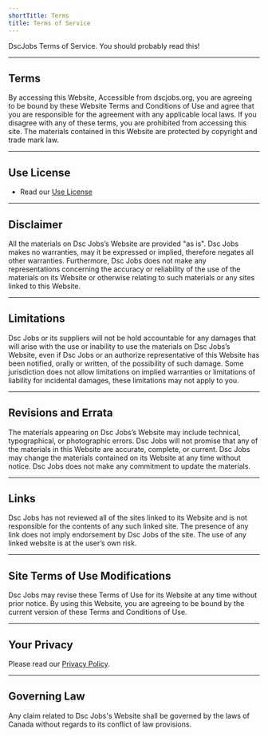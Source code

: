 ```yaml
---
shortTitle: Terms
title: Terms of Service
---
```


DscJobs Terms of Service. You should probably read this!

---

## Terms

By accessing this Website, Accessible from dscjobs.org, you are agreeing to be bound by these Website Terms and Conditions of Use and agree that you are responsible for the agreement with any applicable local laws. If you disagree with any of these terms, you are prohibited from accessing this site. The materials contained in this Website are protected by copyright and trade mark law.

---

## Use License
- Read our [Use License](/legal-info/license)

---

## Disclaimer

All the materials on Dsc Jobs’s Website are provided "as is". Dsc Jobs makes no warranties, may it be expressed or implied, therefore negates all other warranties. Furthermore, Dsc Jobs does not make any representations concerning the accuracy or reliability of the use of the materials on its Website or otherwise relating to such materials or any sites linked to this Website.

---

## Limitations

Dsc Jobs or its suppliers will not be hold accountable for any damages that will arise with the use or inability to use the materials on Dsc Jobs’s Website, even if Dsc Jobs or an authorize representative of this Website has been notified, orally or written, of the possibility of such damage. Some jurisdiction does not allow limitations on implied warranties or limitations of liability for incidental damages, these limitations may not apply to you.

---

## Revisions and Errata

The materials appearing on Dsc Jobs’s Website may include technical, typographical, or photographic errors. Dsc Jobs will not promise that any of the materials in this Website are accurate, complete, or current. Dsc Jobs may change the materials contained on its Website at any time without notice. Dsc Jobs does not make any commitment to update the materials.

---

## Links

Dsc Jobs has not reviewed all of the sites linked to its Website and is not responsible for the contents of any such linked site. The presence of any link does not imply endorsement by Dsc Jobs of the site. The use of any linked website is at the user’s own risk.

---

## Site Terms of Use Modifications

Dsc Jobs may revise these Terms of Use for its Website at any time without prior notice. By using this Website, you are agreeing to be bound by the current version of these Terms and Conditions of Use.

---

## Your Privacy

Please read our [Privacy Policy](./pivacy.md).

---

## Governing Law

Any claim related to Dsc Jobs's Website shall be governed by the laws of Canada without regards to its conflict of law provisions.
